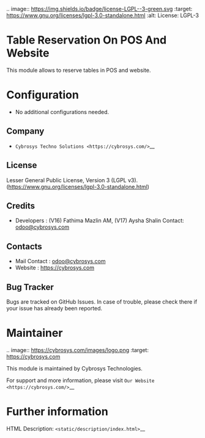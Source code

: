 .. image:: https://img.shields.io/badge/license-LGPL--3-green.svg
    :target: https://www.gnu.org/licenses/lgpl-3.0-standalone.html
    :alt: License: LGPL-3

Table Reservation On POS And Website
============================
This module allows to reserve tables in POS and website.

Configuration
=============
* No additional configurations needed.

Company
-------
* `Cybrosys Techno Solutions <https://cybrosys.com/>`__

License
-------
Lesser General Public License, Version 3 (LGPL v3).
(https://www.gnu.org/licenses/lgpl-3.0-standalone.html)

Credits
-------
* Developers : (V16) Fathima Mazlin AM,
               (V17) Aysha Shalin
  Contact: odoo@cybrosys.com

Contacts
--------
* Mail Contact : odoo@cybrosys.com
* Website : https://cybrosys.com

Bug Tracker
-----------
Bugs are tracked on GitHub Issues. In case of trouble, please check there if your issue has already been reported.

Maintainer
==========
.. image:: https://cybrosys.com/images/logo.png
   :target: https://cybrosys.com

This module is maintained by Cybrosys Technologies.

For support and more information, please visit `Our Website <https://cybrosys.com/>`__

Further information
===================
HTML Description: `<static/description/index.html>`__
